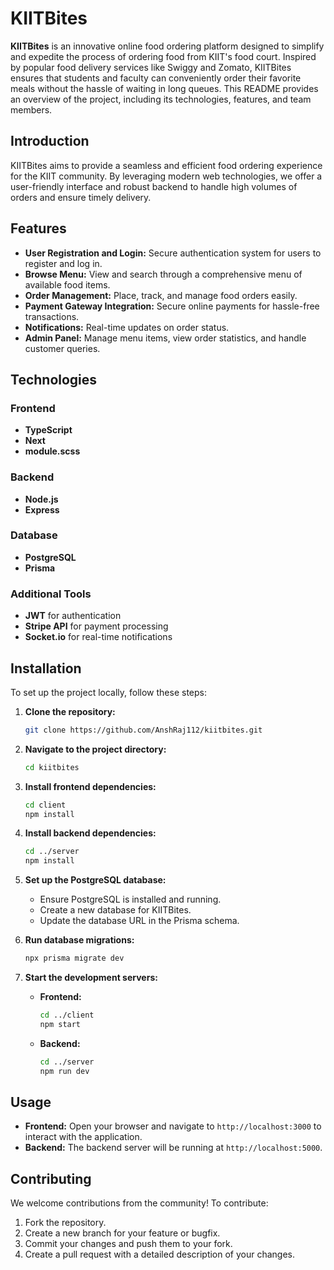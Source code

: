 # KIITBites

**KIITBites** is an innovative online food ordering platform designed to simplify and expedite the process of ordering food from KIIT's food court. Inspired by popular food delivery services like Swiggy and Zomato, KIITBites ensures that students and faculty can conveniently order their favorite meals without the hassle of waiting in long queues. This README provides an overview of the project, including its technologies, features, and team members.

## Introduction

KIITBites aims to provide a seamless and efficient food ordering experience for the KIIT community. By leveraging modern web technologies, we offer a user-friendly interface and robust backend to handle high volumes of orders and ensure timely delivery.

## Features

- **User Registration and Login:** Secure authentication system for users to register and log in.
- **Browse Menu:** View and search through a comprehensive menu of available food items.
- **Order Management:** Place, track, and manage food orders easily.
- **Payment Gateway Integration:** Secure online payments for hassle-free transactions.
- **Notifications:** Real-time updates on order status.
- **Admin Panel:** Manage menu items, view order statistics, and handle customer queries.

## Technologies

### Frontend
- **TypeScript**
- **Next**
- **module.scss**

### Backend
- **Node.js**
- **Express**

### Database
- **PostgreSQL**
- **Prisma**

### Additional Tools
- **JWT** for authentication
- **Stripe API** for payment processing
- **Socket.io** for real-time notifications

## Installation

To set up the project locally, follow these steps:

1. **Clone the repository:**
    ```sh
    git clone https://github.com/AnshRaj112/kiitbites.git
    ```

2. **Navigate to the project directory:**
    ```sh
    cd kiitbites
    ```

3. **Install frontend dependencies:**
    ```sh
    cd client
    npm install
    ```

4. **Install backend dependencies:**
    ```sh
    cd ../server
    npm install
    ```

5. **Set up the PostgreSQL database:**
    - Ensure PostgreSQL is installed and running.
    - Create a new database for KIITBites.
    - Update the database URL in the Prisma schema.

6. **Run database migrations:**
    ```sh
    npx prisma migrate dev
    ```

7. **Start the development servers:**
    - **Frontend:**
        ```sh
        cd ../client
        npm start
        ```
    - **Backend:**
        ```sh
        cd ../server
        npm run dev
        ```

## Usage

- **Frontend:** Open your browser and navigate to `http://localhost:3000` to interact with the application.
- **Backend:** The backend server will be running at `http://localhost:5000`.

<!-- ## Screenshots

![Homepage](./screenshots/homepage.png)
*Homepage: Browse and select your favorite dishes.*

![Order Page](./screenshots/order-page.png)
*Order Page: Manage your orders easily.*

![Admin Panel](./screenshots/admin-panel.png)
*Admin Panel: Administrative functionalities to manage the system.* -->

## Contributing

We welcome contributions from the community! To contribute:

1. Fork the repository.
2. Create a new branch for your feature or bugfix.
3. Commit your changes and push them to your fork.
4. Create a pull request with a detailed description of your changes.

<!-- ## Contributors

- **Alice Johnson** - Project Lead
- **Bob Smith** - Frontend Developer
- **Carol Williams** - Backend Developer
- **Dave Brown** - Database Administrator
- **Eve Davis** - UX/UI Designer

## License

This project is licensed under the MIT License. See the [LICENSE](LICENSE) file for details. -->
